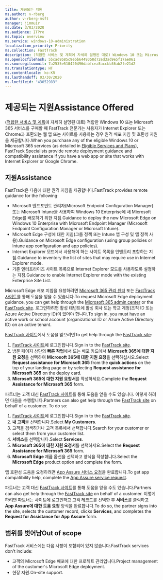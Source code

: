 ```yaml
---
title: 제공되는 지원
ms.author: v-rberg
author: v-rberg-msft
manager: jimmuir
ms.date: 3/03/2020
ms.audience: ITPro
ms.topic: overview
ms.service: windows-10-administration
localization_priority: Priority
ms.collection: FastTrack
description: (적합한 서비스 및 계획에 자세히 설명된 대로) Windows 10 또는 Microsoft 365 서비스를 구매할 때 FastTrack 전문가는 사용자가 Internet Explorer 또는 Chrome과 호환되는 웹 앱 또는 사이트를 사용하는 경우 원격 배포 지침 및 호환성 지원을 제공합니다.
ms.openlocfilehash: 5bcad9585c9ebb6449350d72ed3ad9e5f17ae061
ms.sourcegitcommit: 7a2535e510420496dabfcea5accbb36ab2fe21d2
ms.translationtype: HT
ms.contentlocale: ko-KR
ms.lasthandoff: 03/30/2020
ms.locfileid: "43052983"
---
```

# <a name="assistance-offered"></a><span data-ttu-id="3dc42-103">제공되는 지원</span><span class="sxs-lookup"><span data-stu-id="3dc42-103">Assistance Offered</span></span>

<span data-ttu-id="3dc42-104">([적합한 서비스 및 계획](M365-eligible-services-and-plans.md)에 자세히 설명된 대로) 적합한 Windows 10 또는 Microsoft 365 서비스를 구매할 때 FastTrack 전문가는 사용자가 Internet Explorer 또는 Chrome과 호환되는 웹 앱 또는 사이트를 사용하는 경우 원격 배포 지침 및 호환성 지원을 제공합니다.</span><span class="sxs-lookup"><span data-stu-id="3dc42-104">When you purchase any of the eligible Windows 10 or Microsoft 365 services (as detailed in [Eligible Services and Plans](M365-eligible-services-and-plans.md)), FastTrack Specialists provide remote deployment guidance and compatibility assistance if you have a web app or site that works with Internet Explorer or Google Chrome.</span></span> 

## <a name="assistance"></a><span data-ttu-id="3dc42-105">지원</span><span class="sxs-lookup"><span data-stu-id="3dc42-105">Assistance</span></span>

<span data-ttu-id="3dc42-106">FastTrack은 다음에 대한 원격 지침을 제공합니다.</span><span class="sxs-lookup"><span data-stu-id="3dc42-106">FastTrack provides remote guidance for the following:</span></span>
- <span data-ttu-id="3dc42-107">Microsoft 엔드포인트 관리자(Microsoft Endpoint Configuration Manager) 또는 Microsoft Intune을 사용하여 Windows 10 Enterprise에 새 Microsoft Edge를 배포하기 위한 지침.</span><span class="sxs-lookup"><span data-stu-id="3dc42-107">Guidance to deploy the new Microsoft Edge on Windows 10 Enterprise with Microsoft Endpoint Manager (Microsoft Endpoint Configuration Manager or Microsoft Intune).</span></span>
- <span data-ttu-id="3dc42-108">Microsoft Edge 구성에 대한 지침(그룹 정책 또는 Intune 앱 구성 및 앱 정책 사용).</span><span class="sxs-lookup"><span data-stu-id="3dc42-108">Guidance on Microsoft Edge configuration (using group policies or Intune app configuration and app policies).</span></span>
- <span data-ttu-id="3dc42-109">Internet Explorer 모드에서 사용해야 하는 사이트 목록을 인벤토리 포함하는 지침.</span><span class="sxs-lookup"><span data-stu-id="3dc42-109">Guidance to inventory the list of sites that may require use in Internet Explorer mode.</span></span>
- <span data-ttu-id="3dc42-110">기존 엔터프라이즈 사이트 목록으로 Internet Explorer 모드를 사용하도록 설정하는 지침.</span><span class="sxs-lookup"><span data-stu-id="3dc42-110">Guidance to enable Internet Explorer mode with the existing Enterprise Site List.</span></span>

<span data-ttu-id="3dc42-111">Microsoft Edge 배포 지침을 요청하려면 [Microsoft 365 관리 센터](https://go.microsoft.com/fwlink/?linkid=2032704) 또는 [FastTrack 사이트](https://go.microsoft.com/fwlink/?linkid=780698)를 통해 도움을 얻을 수 있습니다.</span><span class="sxs-lookup"><span data-stu-id="3dc42-111">To request Microsoft Edge deployment guidance, you can get help through the [Microsoft 365 admin center](https://go.microsoft.com/fwlink/?linkid=2032704) or the [FastTrack site](https://go.microsoft.com/fwlink/?linkid=780698).</span></span> <span data-ttu-id="3dc42-112">로그인하려면 활성 테넌트에 활성 회사 또는 학교 계정(조직 ID 또는 Azure Active Directory ID)이 있어야 합니다.</span><span class="sxs-lookup"><span data-stu-id="3dc42-112">To sign in, you must have an active work or school account (organizational ID or Azure Active Directory ID) on an active tenant.</span></span> 

<span data-ttu-id="3dc42-113">[FastTrack 사이트](https://go.microsoft.com/fwlink/?linkid=780698)에서 도움을 얻으려면</span><span class="sxs-lookup"><span data-stu-id="3dc42-113">To get help through the [FastTrack site](https://go.microsoft.com/fwlink/?linkid=780698):</span></span> 
1.    <span data-ttu-id="3dc42-114">[FastTrack 사이트](https://go.microsoft.com/fwlink/?linkid=780698)에 로그인합니다.</span><span class="sxs-lookup"><span data-stu-id="3dc42-114">Sign in to the [FastTrack site](https://go.microsoft.com/fwlink/?linkid=780698).</span></span> 
2.    <span data-ttu-id="3dc42-115">방문 페이지 상단의 **빠른 작업**에서 또는 배포 카드에서 **Microsoft 365에 대한 지원 요청**을 선택하여 **Microsoft 365에 대한 지원 요청**을 선택하십시오.</span><span class="sxs-lookup"><span data-stu-id="3dc42-115">Select **Request assistance for Microsoft 365** from the **quick actions** on the top of your landing page or by selecting **Request assistance for Microsoft 365** on the deploy card.</span></span>
3.    <span data-ttu-id="3dc42-116">**Microsoft 365에 대한 지원 요청서**를 작성하세요.</span><span class="sxs-lookup"><span data-stu-id="3dc42-116">Complete the **Request Assistance for Microsoft 365** form.</span></span>
  
<span data-ttu-id="3dc42-p102">파트너는 고객 대신 [FastTrack 사이트](https://go.microsoft.com/fwlink/?linkid=780698)를 통해 도움을 얻을 수도 있습니다. 이렇게 하려면 다음을 수행합니다.</span><span class="sxs-lookup"><span data-stu-id="3dc42-p102">Partners can also get help through the [FastTrack site](https://go.microsoft.com/fwlink/?linkid=780698) on behalf of a customer. To do so:</span></span>
1.    <span data-ttu-id="3dc42-119">[FastTrack 사이트](https://go.microsoft.com/fwlink/?linkid=780698)에 로그인합니다.</span><span class="sxs-lookup"><span data-stu-id="3dc42-119">Sign in to the [FastTrack site](https://go.microsoft.com/fwlink/?linkid=780698).</span></span> 
2.    <span data-ttu-id="3dc42-120">**내 고객**을 선택합니다.</span><span class="sxs-lookup"><span data-stu-id="3dc42-120">Select **My Customers**.</span></span>
3.    <span data-ttu-id="3dc42-121">고객을 검색하거나 고객 목록에서 선택합니다.</span><span class="sxs-lookup"><span data-stu-id="3dc42-121">Search for your customer or select them from your customer list.</span></span>
4.    <span data-ttu-id="3dc42-122">**서비스**를 선택합니다.</span><span class="sxs-lookup"><span data-stu-id="3dc42-122">Select **Services**.</span></span>
5.    <span data-ttu-id="3dc42-123">**Microsoft 365에 대한 지원 요청서**를 선택하세요.</span><span class="sxs-lookup"><span data-stu-id="3dc42-123">Select the **Request Assistance for Microsoft 365** form.</span></span>
6.    <span data-ttu-id="3dc42-124">**Microsoft Edge** 제품 옵션을 선택하고 양식을 작성합니다.</span><span class="sxs-lookup"><span data-stu-id="3dc42-124">Select the **Microsoft Edge** product option and complete the form.</span></span>
 
<span data-ttu-id="3dc42-125">앱 호환성 도움을 요청하려면 [App Assure 서비스 요청](https://go.microsoft.com/fwlink/?linkid=2022721)을 완료합니다.</span><span class="sxs-lookup"><span data-stu-id="3dc42-125">To get app compatibility help, complete the [App Assure service request](https://go.microsoft.com/fwlink/?linkid=2022721).</span></span>

<span data-ttu-id="3dc42-126">파트너는 고객 대신 [FastTrack 사이트](https://go.microsoft.com/fwlink/?linkid=780698)를 통해 도움을 얻을 수도 있습니다.</span><span class="sxs-lookup"><span data-stu-id="3dc42-126">Partners can also get help through the [FastTrack site](https://go.microsoft.com/fwlink/?linkid=780698) on behalf of a customer.</span></span> <span data-ttu-id="3dc42-127">이렇게 하려면 파트너는 사이트에 로그인하고 고객 레코드를 선택한 후 **서비스**를 클릭하고 **App Assure에 대한 도움 요청** 양식을 완료합니다.</span><span class="sxs-lookup"><span data-stu-id="3dc42-127">To do so, the partner signs into the site, selects the customer record, clicks **Services**, and completes the **Request for Assistance for App Assure** form.</span></span>

## <a name="out-of-scope"></a><span data-ttu-id="3dc42-128">범위를 벗어남</span><span class="sxs-lookup"><span data-stu-id="3dc42-128">Out of scope</span></span>

<span data-ttu-id="3dc42-129">FastTrack 서비스에는 다음 사항이 포함되어 있지 않습니다.</span><span class="sxs-lookup"><span data-stu-id="3dc42-129">FastTrack services don't include:</span></span>
- <span data-ttu-id="3dc42-130">고객의 Microsoft Edge 배포에 대한 프로젝트 관리입니다.</span><span class="sxs-lookup"><span data-stu-id="3dc42-130">Project management of the customer's Microsoft Edge deployment.</span></span>
- <span data-ttu-id="3dc42-131">현장 지원.</span><span class="sxs-lookup"><span data-stu-id="3dc42-131">On-site support.</span></span>

